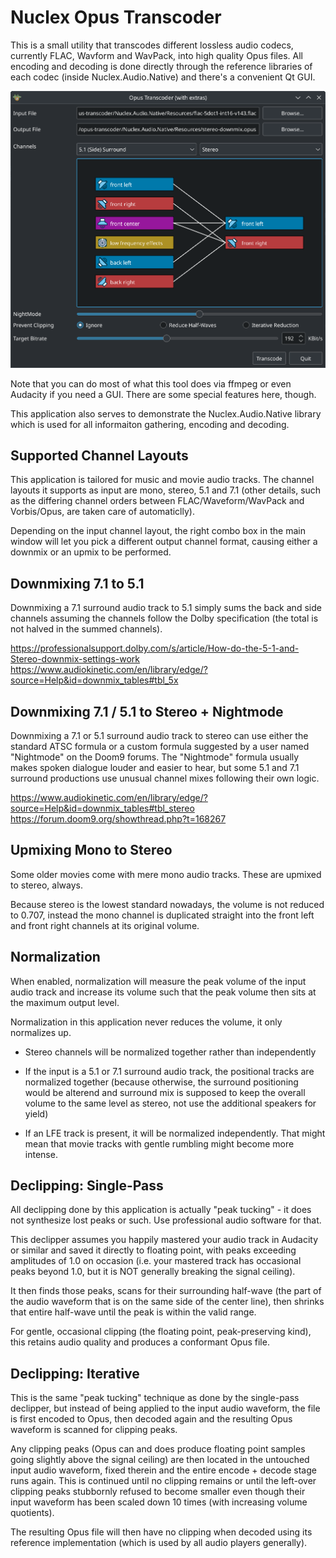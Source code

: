 Nuclex Opus Transcoder
======================

This is a small utility that transcodes different lossless audio codecs,
currently FLAC, Wavform and WavPack, into high quality Opus files.
All encoding and decoding is done directly through the reference libraries
of each codec (inside Nuclex.Audio.Native) and there's a convenient Qt GUI.

![Opus Transcoder Main Window](./Nuclex.OpusTranscoder.Native/Documents/images/main-window.png)

Note that you can do most of what this tool does via ffmpeg or even Audacity
if you need a GUI. There are some special features here, though.

This application also serves to demonstrate the Nuclex.Audio.Native library
which is used for all informaiton gathering, encoding and decoding.


Supported Channel Layouts
-------------------------

This application is tailored for music and movie audio tracks. The channel
layouts it supports as input are mono, stereo, 5.1 and 7.1 (other details,
such as the differing channel orders between FLAC/Waveform/WavPack and
Vorbis/Opus, are taken care of automaticlly).

Depending on the input channel layout, the right combo box in the main window
will let you pick a different output channel format, causing either a downmix
or an upmix to be performed.


Downmixing 7.1 to 5.1
---------------------

Downmixing a 7.1 surround audio track to 5.1 simply sums the back and side
channels assuming the channels follow the Dolby specification (the total is
not halved in the summed channels).

https://professionalsupport.dolby.com/s/article/How-do-the-5-1-and-Stereo-downmix-settings-work
https://www.audiokinetic.com/en/library/edge/?source=Help&id=downmix_tables#tbl_5x


Downmixing 7.1 / 5.1 to Stereo + Nightmode
------------------------------------------

Downmixing a 7.1 or 5.1 surround audio track to stereo can use either
the standard ATSC formula or a custom formula suggested by a user named
"Nightmode" on the Doom9 forums. The "Nightmode" formula usually makes
spoken dialogue louder and easier to hear, but some 5.1 and 7.1 surround
productions use unusual channel mixes following their own logic.

https://www.audiokinetic.com/en/library/edge/?source=Help&id=downmix_tables#tbl_stereo
https://forum.doom9.org/showthread.php?t=168267


Upmixing Mono to Stereo
-----------------------

Some older movies come with mere mono audio tracks. These are upmixed
to stereo, always.

Because stereo is the lowest standard nowadays, the volume is not reduced
to 0.707, instead the mono channel is duplicated straight into the front left
and front right channels at its original volume.


Normalization
-------------

When enabled, normalization will measure the peak volume of the input
audio track and increase its volume such that the peak volume then sits
at the maximum output level.

Normalization in this application never reduces the volume, it only
normalizes up.

- Stereo channels will be normalized together rather than independently

- If the input is a 5.1 or 7.1 surround audio track, the positional tracks
  are normalized together (because otherwise, the surround positioning
  would be alterend and surround mix is supposed to keep the overall volume
  to the same level as stereo, not use the additional speakers for yield)

- If an LFE track is present, it will be normalized independently. That
  might mean that movie tracks with gentle rumbling might become more intense.


Declipping: Single-Pass
-----------------------

All declipping done by this application is actually "peak tucking" - it does
not synthesize lost peaks or such. Use professional audio software for that.

This declipper assumes you happily mastered your audio track in Audacity or
similar and saved it directly to floating point, with peaks exceeding
amplitudes of 1.0 on occasion (i.e. your mastered track has occasional peaks
beyond 1.0, but it is NOT generally breaking the signal ceiling).

It then finds those peaks, scans for their surrounding half-wave (the part of
the audio waveform that is on the same side of the center line), then shrinks
that entire half-wave until the peak is within the valid range.

For gentle, occasional clipping (the floating point, peak-preserving kind),
this retains audio quality and produces a conformant Opus file.


Declipping: Iterative
---------------------

This is the same "peak tucking" technique as done by the single-pass
declipper, but instead of being applied to the input audio waveform,
the file is first encoded to Opus, then decoded again and the resulting
Opus waveform is scanned for clipping peaks.

Any clipping peaks (Opus can and does produce floating point samples
going slightly above the signal ceiling) are then located in
the untouched input audio waveform, fixed therein and the entire
encode + decode stage runs again. This is continued until no clipping remains
or until the left-over clipping peaks stubbornly refused to become smaller
even though their input waveform has been scaled down 10 times (with
increasing volume quotients).

The resulting Opus file will then have no clipping when decoded using
its reference implementation (which is used by all audio players generally).
